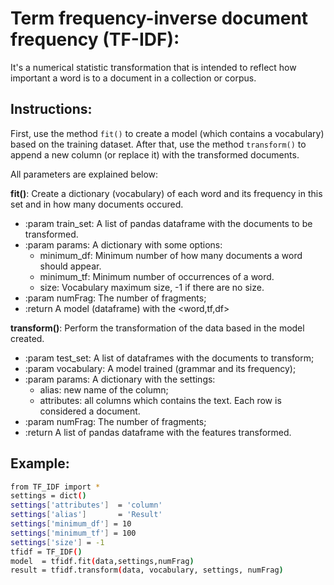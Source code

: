 # Term frequency-inverse document frequency (TF-IDF):
It's a numerical statistic transformation that is intended to reflect how important a word is to a document in a collection or corpus.

## Instructions:

First, use the method `fit()` to create a model (which contains a vocabulary) based on the training dataset. After that, use the method `transform()` to append a new column (or replace it) with the transformed documents.

All parameters are explained below:

**fit()**: Create a dictionary (vocabulary) of each word and its frequency in this set and in how many documents occured.
 - :param train_set: A list of pandas dataframe with the documents to be transformed.
 - :param params:    A dictionary with some options:
    - minimum_df:    Minimum number of how many  documents a word should appear.
    - minimum_tf:    Minimum number of occurrences of a word.
    - size:         Vocabulary maximum size, -1 if there are no size.
 - :param numFrag:  The number of fragments;
 - :return  A model (dataframe) with the <word,tf,df>

**transform()**: Perform the transformation of the data based in the model created.
 - :param test_set:  A list of dataframes with the documents to transform;
 - :param vocabulary:  A model trained (grammar and its frequency);
 - :param params: A dictionary with the settings:
    - alias: new name of the column;
    - attributes: all columns which contains the text. Each row is considered a document.
 - :param numFrag:   The number of fragments;
 - :return   A list of pandas dataframe with the features transformed.

## Example:


```sh
from TF_IDF import *
settings = dict()
settings['attributes']  = 'column'
settings['alias']       = 'Result'
settings['minimum_df'] = 10
settings['minimum_tf'] = 100
settings['size'] = -1
tfidf = TF_IDF()
model  = tfidf.fit(data,settings,numFrag)
result = tfidf.transform(data, vocabulary, settings, numFrag)
```
